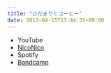 ```yaml
---
title: "ひだまりとコーヒー"
date: 2013-04-15T17:44:55+09:00
---
```


- YouTube
- [NicoNico](https://nico.ms/sm20614773)
- Spotify
- [Bandcamp](https://mikirihasshap.bandcamp.com/track/--53)


